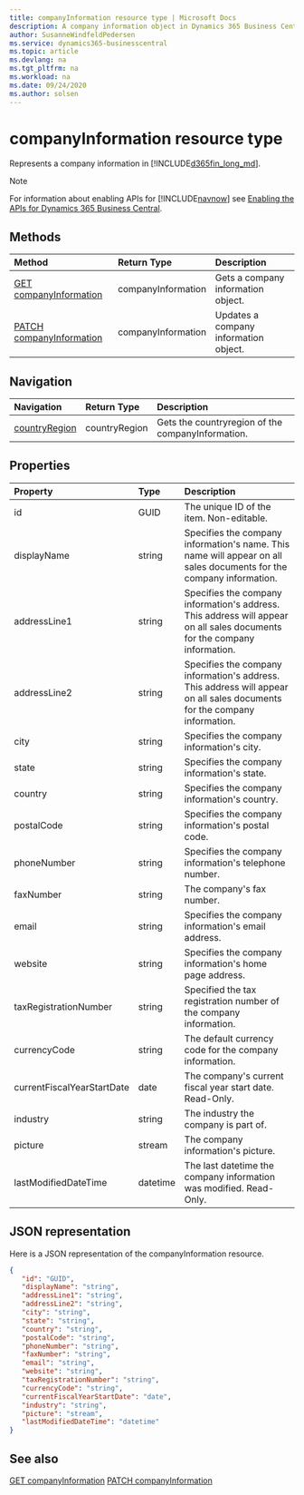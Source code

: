 ```yaml
---
title: companyInformation resource type | Microsoft Docs
description: A company information object in Dynamics 365 Business Central.
author: SusanneWindfeldPedersen
ms.service: dynamics365-businesscentral
ms.topic: article
ms.devlang: na
ms.tgt_pltfrm: na
ms.workload: na
ms.date: 09/24/2020
ms.author: solsen
---
```


# companyInformation resource type
Represents a company information in [!INCLUDE[d365fin_long_md](../../includes/d365fin_long_md.md)].

> [!NOTE]  
> For information about enabling APIs for [!INCLUDE[navnow](../../includes/navnow_md.md)] see [Enabling the APIs for Dynamics 365 Business Central](../enabling-apis-for-dynamics-nav.md).

## Methods
| Method | Return Type|Description |
|:--------------------|:-----------|:-------------------------|
|[GET companyInformation](../api/dynamics_companyInformation_Get.md)|companyInformation|Gets a company information object.|
|[PATCH companyInformation](../api/dynamics_companyInformation_Update.md)|companyInformation|Updates a company information object.|




## Navigation

| Navigation |Return Type| Description |    
|:----------|:----------|:-----------------|
|[countryRegion](../resources/dynamics_countryregion.md)|countryRegion |Gets the countryregion of the companyInformation.|


## Properties

| Property           | Type   |Description     |
|:-------------------|:-------|:---------------|
|id|GUID|The unique ID of the item. Non-editable.|
|displayName|string|Specifies the company information's name. This name will appear on all sales documents for the company information.|
|addressLine1|string|Specifies the company information's address. This address will appear on all sales documents for the company information.|
|addressLine2|string|Specifies the company information's address. This address will appear on all sales documents for the company information.|
|city|string|Specifies the company information's city.|
|state|string|Specifies the company information's state.|
|country|string|Specifies the company information's country.|
|postalCode|string|Specifies the company information's postal code.|
|phoneNumber|string|Specifies the company information's telephone number.|
|faxNumber|string|The company's fax number.   |
|email|string|Specifies the company information's email address.|
|website|string|Specifies the company information's home page address.|
|taxRegistrationNumber|string|Specified the tax registration number of the company information.|
|currencyCode|string|The default currency code for the company information.|
|currentFiscalYearStartDate|date|The company's current fiscal year start date. Read-Only.|
|industry|string|The industry the company is part of.|
|picture|stream|The company information's picture.|
|lastModifiedDateTime|datetime|The last datetime the company information was modified. Read-Only.|


## JSON representation

Here is a JSON representation of the companyInformation resource.


```json
{
   "id": "GUID",
   "displayName": "string",
   "addressLine1": "string",
   "addressLine2": "string",
   "city": "string",
   "state": "string",
   "country": "string",
   "postalCode": "string",
   "phoneNumber": "string",
   "faxNumber": "string",
   "email": "string",
   "website": "string",
   "taxRegistrationNumber": "string",
   "currencyCode": "string",
   "currentFiscalYearStartDate": "date",
   "industry": "string",
   "picture": "stream",
   "lastModifiedDateTime": "datetime"
}
```
## See also

[GET companyInformation](../api/dynamics_companyInformation_Get.md)
[PATCH companyInformation](../api/dynamics_companyInformation_Update.md)

